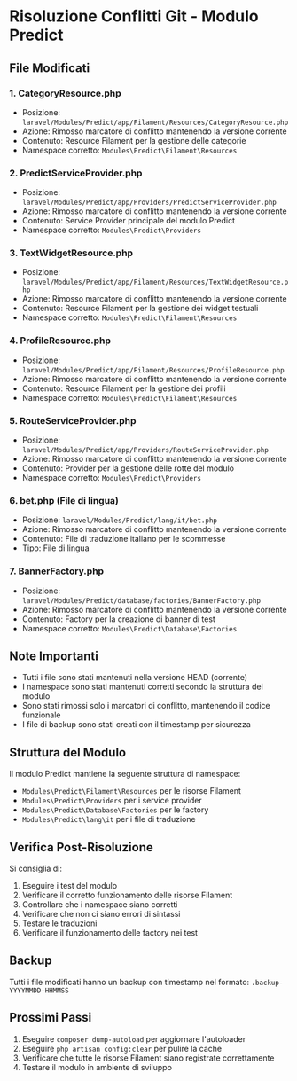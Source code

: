 # Risoluzione Conflitti Git - Modulo Predict

## File Modificati

### 1. CategoryResource.php
- Posizione: `laravel/Modules/Predict/app/Filament/Resources/CategoryResource.php`
- Azione: Rimosso marcatore di conflitto  mantenendo la versione corrente
- Contenuto: Resource Filament per la gestione delle categorie
- Namespace corretto: `Modules\Predict\Filament\Resources`

### 2. PredictServiceProvider.php
- Posizione: `laravel/Modules/Predict/app/Providers/PredictServiceProvider.php`
- Azione: Rimosso marcatore di conflitto  mantenendo la versione corrente
- Contenuto: Service Provider principale del modulo Predict
- Namespace corretto: `Modules\Predict\Providers`

### 3. TextWidgetResource.php
- Posizione: `laravel/Modules/Predict/app/Filament/Resources/TextWidgetResource.php`
- Azione: Rimosso marcatore di conflitto  mantenendo la versione corrente
- Contenuto: Resource Filament per la gestione dei widget testuali
- Namespace corretto: `Modules\Predict\Filament\Resources`

### 4. ProfileResource.php
- Posizione: `laravel/Modules/Predict/app/Filament/Resources/ProfileResource.php`
- Azione: Rimosso marcatore di conflitto  mantenendo la versione corrente
- Contenuto: Resource Filament per la gestione dei profili
- Namespace corretto: `Modules\Predict\Filament\Resources`

### 5. RouteServiceProvider.php
- Posizione: `laravel/Modules/Predict/app/Providers/RouteServiceProvider.php`
- Azione: Rimosso marcatore di conflitto  mantenendo la versione corrente
- Contenuto: Provider per la gestione delle rotte del modulo
- Namespace corretto: `Modules\Predict\Providers`

### 6. bet.php (File di lingua)
- Posizione: `laravel/Modules/Predict/lang/it/bet.php`
- Azione: Rimosso marcatore di conflitto  mantenendo la versione corrente
- Contenuto: File di traduzione italiano per le scommesse
- Tipo: File di lingua

### 7. BannerFactory.php
- Posizione: `laravel/Modules/Predict/database/factories/BannerFactory.php`
- Azione: Rimosso marcatore di conflitto  mantenendo la versione corrente
- Contenuto: Factory per la creazione di banner di test
- Namespace corretto: `Modules\Predict\Database\Factories`

## Note Importanti
- Tutti i file sono stati mantenuti nella versione HEAD (corrente)
- I namespace sono stati mantenuti corretti secondo la struttura del modulo
- Sono stati rimossi solo i marcatori di conflitto, mantenendo il codice funzionale
- I file di backup sono stati creati con il timestamp per sicurezza

## Struttura del Modulo
Il modulo Predict mantiene la seguente struttura di namespace:
- `Modules\Predict\Filament\Resources` per le risorse Filament
- `Modules\Predict\Providers` per i service provider
- `Modules\Predict\Database\Factories` per le factory
- `Modules\Predict\lang\it` per i file di traduzione

## Verifica Post-Risoluzione
Si consiglia di:
1. Eseguire i test del modulo
2. Verificare il corretto funzionamento delle risorse Filament
3. Controllare che i namespace siano corretti
4. Verificare che non ci siano errori di sintassi
5. Testare le traduzioni
6. Verificare il funzionamento delle factory nei test

## Backup
Tutti i file modificati hanno un backup con timestamp nel formato:
`.backup-YYYYMMDD-HHMMSS`

## Prossimi Passi
1. Eseguire `composer dump-autoload` per aggiornare l'autoloader
2. Eseguire `php artisan config:clear` per pulire la cache
3. Verificare che tutte le risorse Filament siano registrate correttamente
4. Testare il modulo in ambiente di sviluppo 